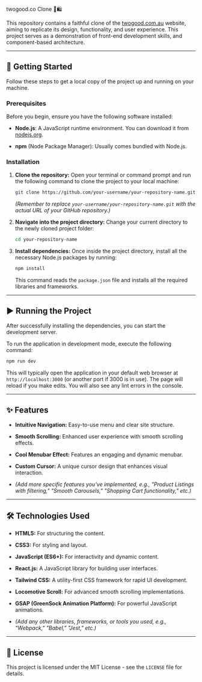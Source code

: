 twogood.co Clone 🌿🛍️

This repository contains a faithful clone of the [twogood.com.au](https://twogood.com.au/) website, aiming to replicate its design, functionality, and user experience. This project serves as a demonstration of front-end development skills, and component-based architecture.

-----

## 🚀 Getting Started

Follow these steps to get a local copy of the project up and running on your machine.

### Prerequisites

Before you begin, ensure you have the following software installed:

  * **Node.js**: A JavaScript runtime environment. You can download it from [nodejs.org](https://nodejs.org/).

  * **npm** (Node Package Manager): Usually comes bundled with Node.js.

### Installation

1.  **Clone the repository:**
    Open your terminal or command prompt and run the following command to clone the project to your local machine:

    ```bash
    git clone https://github.com/your-username/your-repository-name.git
    ```

    *(Remember to replace `your-username/your-repository-name.git` with the actual URL of your GitHub repository.)*

2.  **Navigate into the project directory:**
    Change your current directory to the newly cloned project folder:

    ```bash
    cd your-repository-name
    ```

3.  **Install dependencies:**
    Once inside the project directory, install all the necessary Node.js packages by running:

    ```bash
    npm install
    ```

    This command reads the `package.json` file and installs all the required libraries and frameworks.

-----

## ▶️ Running the Project

After successfully installing the dependencies, you can start the development server.

To run the application in development mode, execute the following command:

```bash
npm run dev
```

This will typically open the application in your default web browser at `http://localhost:3000` (or another port if 3000 is in use). The page will reload if you make edits. You will also see any lint errors in the console.

-----

## ✨ Features

  * **Intuitive Navigation:** Easy-to-use menu and clear site structure.

  * **Smooth Scrolling:** Enhanced user experience with smooth scrolling effects.

  * **Cool Menubar Effect:** Features an engaging and dynamic menubar.

  * **Custom Cursor:** A unique cursor design that enhances visual interaction.

  * *(Add more specific features you've implemented, e.g., "Product Listings with filtering," "Smooth Carousels," "Shopping Cart functionality," etc.)*

-----

## 🛠️ Technologies Used

  * **HTML5:** For structuring the content.

  * **CSS3:** For styling and layout.

  * **JavaScript (ES6+):** For interactivity and dynamic content.

  * **React.js:** A JavaScript library for building user interfaces.

  * **Tailwind CSS:** A utility-first CSS framework for rapid UI development.

  * **Locomotive Scroll:** For advanced smooth scrolling implementations.

  * **GSAP (GreenSock Animation Platform):** For powerful JavaScript animations.

  * *(Add any other libraries, frameworks, or tools you used, e.g., "Webpack," "Babel," "Jest," etc.)*

-----

## 📄 License

This project is licensed under the MIT License - see the `LICENSE` file for details.
